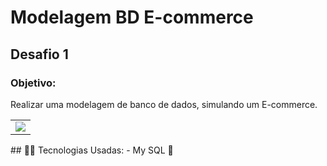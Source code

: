 <h1>Modelagem BD E-commerce</h1>

<h2>Desafio 1</h2>

<h3>Objetivo:</h3>
<p>Realizar uma modelagem de banco de dados, simulando um E-commerce.</p>

<div align = center>
  <table>
  <tr>
    <td ><img src="https://github.com/user-attachments/assets/4ac5689c-1ca2-42e6-b123-b9b1d67e67dd"></td>
  </tr>
</table>
</div>
## 👨‍💻 Tecnologias Usadas:
- My SQL 🐬
